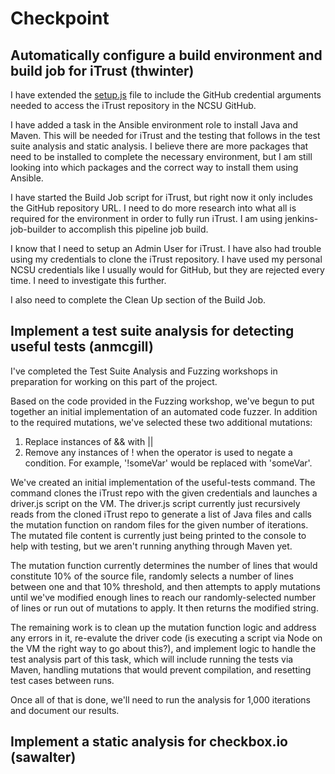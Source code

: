 # Checkpoint

## Automatically configure a build environment and build job for iTrust (thwinter)

I have extended the [setup.js](setup.js) file to include the GitHub credential arguments needed to access the iTrust repository in the NCSU GitHub.

I have added a task in the Ansible environment role to install Java and Maven. This will be needed for iTrust and the testing that follows in the test suite analysis and static analysis. I believe there are more packages that need to be installed to complete the necessary environment, but I am still looking into which packages and the correct way to install them using Ansible.

I have started the Build Job script for iTrust, but right now it only includes the GitHub repository URL. I need to do more research into what all is required for the environment in order to fully run iTrust. I am using jenkins-job-builder to accomplish this pipeline job build.

I know that I need to setup an Admin User for iTrust. I have also had trouble using my credentials to clone the iTrust repository. I have used my personal NCSU credentials like I usually would for GitHub, but they are rejected every time. I need to investigate this further.

I also need to complete the Clean Up section of the Build Job.

## Implement a test suite analysis for detecting useful tests (anmcgill)

I've completed the Test Suite Analysis and Fuzzing workshops in preparation for working on this part of the project. 

Based on the code provided in the Fuzzing workshop, we've begun to put together an initial implementation of an automated code fuzzer. In addition to the required mutations, we've selected these two additional mutations:

1. Replace instances of && with ||
2. Remove any instances of ! when the operator is used to negate a condition. For example, '!someVar' would be replaced with 'someVar'.

We've created an initial implementation of the useful-tests command. The command clones the iTrust repo with the given credentials and launches a driver.js script on the VM. The driver.js script currently just recursively reads from the cloned iTrust repo to generate a list of Java files and calls the mutation function on random files for the given number of iterations. The mutated file content is currently just being printed to the console to help with testing, but we aren't running anything through Maven yet.

The mutation function currently determines the number of lines that would constitute 10% of the source file, randomly selects a number of lines between one and that 10% threshold, and then attempts to apply mutations until we've modified enough lines to reach our randomly-selected number of lines or run out of mutations to apply. It then returns the modified string.

The remaining work is to clean up the mutation function logic and address any errors in it, re-evalute the driver code (is executing a script via Node on the VM the right way to go about this?), and implement logic to handle the test analysis part of this task, which will include running the tests via Maven, handling mutations that would prevent compilation, and resetting test cases between runs.

Once all of that is done, we'll need to run the analysis for 1,000 iterations and document our results.

## Implement a static analysis for checkbox.io (sawalter)
